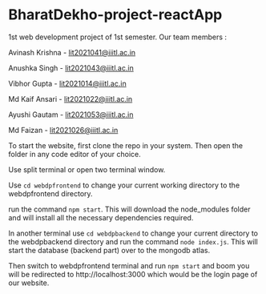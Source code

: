 # BharatDekho-project-reactApp
1st web development project of 1st semester.
Our team members :

Avinash Krishna - lit2021041@iiitl.ac.in

Anushka Singh - lit2021043@iiitl.ac.in

Vibhor Gupta - lit2021014@iiitl.ac.in

Md Kaif Ansari - lit2021022@iiitl.ac.in

Ayushi Gautam - lit2021053@iiitl.ac.in

Md Faizan - lit2021026@iiitl.ac.in





To start the website, first clone the repo in your system.
Then open the folder in any code editor of your choice.

Use split terminal or open two terminal window.

Use `cd webdpfrontend` to change your current working directory to the webdpfrontend directory.

run the command `npm start`. This will download the node_modules folder and will install all the necessary dependencies required.

In another terminal use  `cd webdpbackend` to change your current directory to the webdpbackend directory 
and run the command `node index.js`. This will start the database (backend part)  over to the mongodb atlas.

Then switch to webdpfrontend terminal and run `npm start` and boom you will be redirected to http://localhost:3000 which would be the login page of our website.
